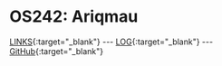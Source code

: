 ---
---

# OS242: Ariqmau

[LINKS](LINKS/){:target="_blank"} --- [LOG](TXT/mylog.txt){:target="_blank"} --- [GitHub](https://github.com/Ariqmau/os242/){:target="_blank"}

<br>

